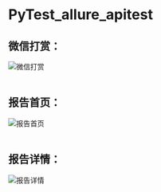 # PyTest_allure_apitest
## 微信打赏：<br>
![微信打赏](https://github.com/githublitao/api_automation_test/blob/master/img/%E6%94%B6%E6%AC%BE%E7%A0%81.png)<br>
<br>
## 报告首页：<br>
![报告首页](https://github.com/githublitao/PyTest_allure_apitest/blob/master/img/%E6%B5%8B%E8%AF%95%E6%8A%A5%E5%91%8A%E9%A6%96%E9%A1%B5.png)<br>
<br>
## 报告详情：<br>
![报告详情](https://github.com/githublitao/PyTest_allure_apitest/blob/master/img/%E6%B5%8B%E8%AF%95%E6%8A%A5%E5%91%8A%E8%AF%A6%E6%83%85.png)<br>
<br>

